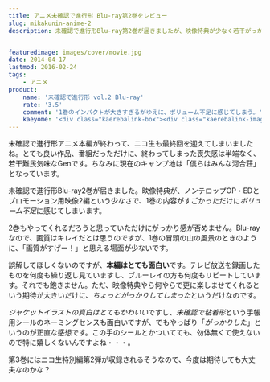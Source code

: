 ```yaml
---
title: アニメ未確認で進行形 Blu-ray第2巻をレビュー
slug: mikakunin-anime-2
description: 未確認で進行形Blu-ray第2巻が届きましたが、映像特典が少なく若干がっかりな内容でした。本編は間違いなく面白いのですが、1巻の映像特典が豪華だっただけに、見劣りしてしまう第2巻。ギャップが大きいだけに物足りなさを感じてしまいます。


featuredimage: images/cover/movie.jpg
date: 2014-04-17
lastmod: 2016-02-24
tags: 
    - アニメ
product:
    name: '未確認で進行形 vol.2 Blu-ray'
    rate: '3.5'
    comment: '1巻のインパクトが大きすぎるがゆえに、ボリューム不足に感じてしまう。'
    kaeyome: '<div class="kaerebalink-box"><div class="kaerebalink-image"><a href="http://www.amazon.co.jp/exec/obidos/ASIN/B00HRQEJ5C/illusionspace-22/ref=nosim/" rel="nofollow" target="_blank"><img src="http://ecx.images-amazon.com/images/I/51sV5VQBhpL._SL160_.jpg" style="border: none;" /></a></div><div class="kaerebalink-info"><div class="kaerebalink-name"><a href="http://www.amazon.co.jp/exec/obidos/ASIN/B00HRQEJ5C/illusionspace-22/ref=nosim/" rel="nofollow" target="_blank">未確認で進行形 vol.2 (初回生産限定版) [Blu-ray]</a><div class="kaerebalink-powered-date">posted with <a href="http://kaereba.com" rel="nofollow" target="_blank">カエレバ</a></div></div><div class="kaerebalink-detail">照井春佳 東宝 2014-04-16    </div><div class="kaerebalink-link1"><div class="shoplinkamazon"><a href="http://www.amazon.co.jp/gp/search?keywords=%96%A2%8Am%94F%82%C5%90i%8Ds%8C%60%20vol.2%20Blu-ray&__mk_ja_JP=%83J%83%5E%83J%83i&tag=illusionspace-22" rel="nofollow" target="_blank" title="アマゾン" >Amazonで購入</a></div><div class="shoplinkrakuten"><a href="http://hb.afl.rakuten.co.jp/hgc/0e95387f.f2aef20d.0e953880.25e412bd/?pc=http%3A%2F%2Fsearch.rakuten.co.jp%2Fsearch%2Fmall%2F%25E6%259C%25AA%25E7%25A2%25BA%25E8%25AA%258D%25E3%2581%25A7%25E9%2580%25B2%25E8%25A1%258C%25E5%25BD%25A2%2520vol.2%2520Blu-ray%2F-%2Ff.1-p.1-s.1-sf.0-st.A-v.2%3Fx%3D0%26scid%3Daf_ich_link_urltxt%26m%3Dhttp%3A%2F%2Fm.rakuten.co.jp%2F" rel="nofollow" target="_blank" title="楽天市場" >楽天市場で購入</a></div></div></div><div class="booklink-footer" style="clear: left"></div></div>'
---
```


未確認で進行形アニメ本編が終わって、ニコ生も最終回を迎えてしまいましたね。とても良い作品、番組だっただけに、終わってしまった喪失感は半端なく、若干難民気味なGenです。ちなみに現在のキャンプ地は「僕らはみんな河合荘」となっています。

未確認で進行形Blu-ray2巻が届きました。映像特典が、ノンテロップOP・EDとプロモーション用映像2編という少なさで、1巻の内容がすごかっただけに<em>ボリューム不足</em>に感じてしまいます。

2巻もやってくれるだろうと思っていただけにがっかり感が否めません。Blu-rayなので、画質はキレイだとは思うのですが、1巻の冒頭の山の風景のときのように、「画質がすげー！」と思える場面が少ないです。

誤解してほしくないのですが、<strong>本編はとても面白い</strong>です。テレビ放送を録画したものを何度も繰り返し見ていますし、ブルーレイの方も何度もリピートしています。それでも飽きません。ただ、映像特典やら何やらで更に楽しませてくれるという期待が大きいだけに、<em>ちょっとがっかりしてしまった</em>というだけなのです。

<em>ジャケットイラストの真白はとてもかわいい</em>ですし、<em>未確認で粘着形</em>という手帳用シールのネーミングセンスも面白いですが、でもやっぱり「<em>がっかりした</em>」というのが正直な感想です。この手のシールとかついてても、勿体無くて使えないので特に嬉しくないんですよね・・・。

第3巻にはニコ生特別編第2弾が収録されるそうなので、今度は期待しても大丈夫なのかな？


  